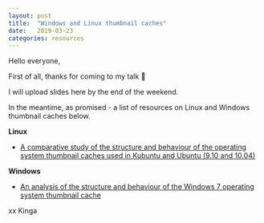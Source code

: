 ```yaml
---
layout: post
title:  "Windows and Linux thumbnail caches"
date:   2019-03-23
categories: resources
---
```

Hello everyone,

First of all, thanks for coming to my talk 💖

I will upload slides here by the end of the weekend.

In the meantime, as  promised - a list of resources on Linux and Windows thumbnail caches below.

<b>Linux</b>

* [A comparative study of the structure and behaviour of the operating system thumbnail caches used in Kubuntu and Ubuntu (9.10 and 10.04)](https://www.researchgate.net/publication/262327018_A_comparative_study_of_the_structure_and_behaviour_of_the_operating_system_thumbnail_caches_used_in_Kubuntu_and_Ubuntu_910_and_1004)

<b>Windows</b>

* [An analysis of the structure and behaviour of the Windows 7 operating system thumbnail cache](https://www.researchgate.net/publication/330987758_An_analysis_of_the_structure_and_behaviour_of_the_Windows_7_operating_system_thumbnail_cache)


xx
Kinga
